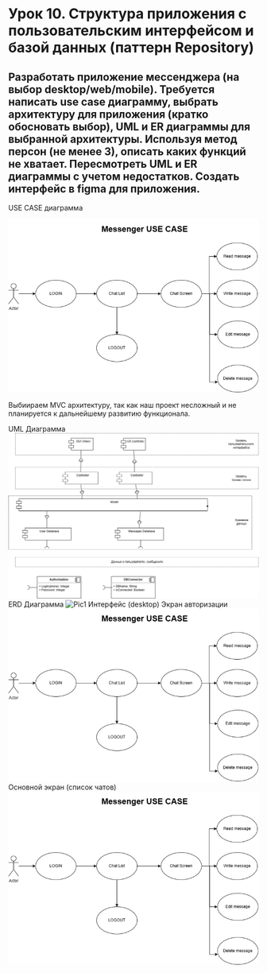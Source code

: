 
# Урок 10. Структура приложения с пользовательским интерфейсом и базой данных (паттерн Repository)
## Разработать приложение мессенджера (на выбор desktop/web/mobile). Требуется написать use case диаграмму, выбрать архитектуру для приложения (кратко обосновать выбор), UML и ER диаграммы для выбранной архитектуры. Используя метод персон (не менее 3), описать каких функций не хватает. Пересмотреть UML и ER диаграммы с учетом недостатков. Создать интерфейс в figma для приложения.

USE CASE диаграмма

![Pic1](https://github.com/DimitryZykin/SW_Architecture/blob/main/Seminar_10/pic/UML.png)

Выбиираем MVC архитектуру, так как наш проект несложный и не планируется к дальнейшему развитию функционала. 

UML Диаграмма
![Pic1](https://github.com/DimitryZykin/SW_Architecture/blob/main/Seminar_10/pic/UML10.png)
ERD Диаграмма
![Pic1](https://github.com/DimitryZykin/SW_Architecture/blob/main/Seminar_10/pic/ERD.png)
Интерфейс (desktop)
Экран авторизации
![Pic1](https://github.com/DimitryZykin/SW_Architecture/blob/main/Seminar_10/pic/UML.png)
Основной экран (список чатов)
![Pic1](https://github.com/DimitryZykin/SW_Architecture/blob/main/Seminar_10/pic/UML.png)
